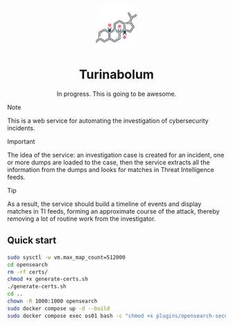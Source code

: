 <p align="center">
<img alt="Logo" src="assets/progesterone.png" height="100px">
</p>

<h1 align="center">Turinabolum</h1>

<p align="center">
In progress. This is going to be awesome. 
</p>

> [!NOTE]
> This is a web service for automating the investigation of cybersecurity incidents.

> [!IMPORTANT]
> The idea of ​​the service: an investigation case is created for an incident, one or more dumps are loaded to the case, then the service extracts all the information from the dumps and looks for matches in Threat Intelligence feeds.

> [!TIP]
> As a result, the service should build a timeline of events and display matches in TI feeds, forming an approximate course of the attack, thereby removing a lot of routine work from the investigator. 

## Quick start

```bash
sudo sysctl -w vm.max_map_count=512000
cd opensearch
rm -rf certs/
chmod +x generate-certs.sh
./generate-certs.sh
cd ..
chown -R 1000:1000 opensearch
sudo docker compose up -d --build
sudo docker compose exec os01 bash -c "chmod +x plugins/opensearch-security/tools/securityadmin.sh && bash plugins/opensearch-security/tools/securityadmin.sh -cd config/opensearch-security -icl -nhnv -cacert config/certificates/ca/ca.pem -cert config/certificates/ca/admin.pem -key config/certificates/ca/admin.key -h localhost"
```
